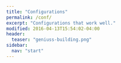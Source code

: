 ```yaml
---
title: "Configurations"
permalink: /conf/
excerpt: "Configurations that work well."
modified: 2016-04-13T15:54:02-04:00
header:
  teaser: "geniuss-building.png"
sidebar:
  nav: "start"
---
```

